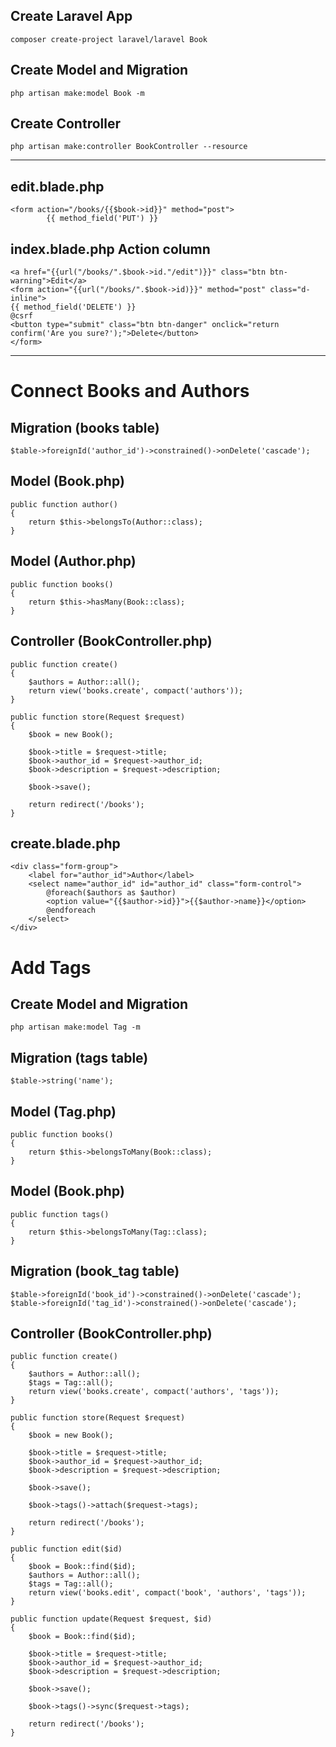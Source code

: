## Create Laravel App
```composer create-project laravel/laravel Book```

## Create Model and Migration
```php artisan make:model Book -m```

## Create Controller
```php artisan make:controller BookController --resource```

--------------

## edit.blade.php
```
<form action="/books/{{$book->id}}" method="post">
        {{ method_field('PUT') }}
```
## index.blade.php Action column
```
<a href="{{url("/books/".$book->id."/edit")}}" class="btn btn-warning">Edit</a>
<form action="{{url("/books/".$book->id)}}" method="post" class="d-inline">
{{ method_field('DELETE') }}
@csrf
<button type="submit" class="btn btn-danger" onclick="return confirm('Are you sure?');">Delete</button>
</form>
```

-------
# Connect Books and Authors
## Migration (books table)
```
$table->foreignId('author_id')->constrained()->onDelete('cascade');
```
## Model (Book.php)
```
public function author()
{
    return $this->belongsTo(Author::class);
}
```
## Model (Author.php)
```
public function books()
{
    return $this->hasMany(Book::class);
}
```

## Controller (BookController.php)
```
public function create()
{
    $authors = Author::all();
    return view('books.create', compact('authors'));
}
```

```
public function store(Request $request)
{
    $book = new Book();

    $book->title = $request->title;
    $book->author_id = $request->author_id;
    $book->description = $request->description;

    $book->save();

    return redirect('/books');
}
```


## create.blade.php
```
<div class="form-group">
    <label for="author_id">Author</label>
    <select name="author_id" id="author_id" class="form-control">
        @foreach($authors as $author)
        <option value="{{$author->id}}">{{$author->name}}</option>
        @endforeach
    </select>
</div>
```

# Add Tags
## Create Model and Migration
```php artisan make:model Tag -m```

## Migration (tags table)
```
$table->string('name');
```

## Model (Tag.php)
```
public function books()
{
    return $this->belongsToMany(Book::class);
}
```

## Model (Book.php)
```
public function tags()
{
    return $this->belongsToMany(Tag::class);
}
```

## Migration (book_tag table)
```
$table->foreignId('book_id')->constrained()->onDelete('cascade');
$table->foreignId('tag_id')->constrained()->onDelete('cascade');
```

## Controller (BookController.php)
```
public function create()
{
    $authors = Author::all();
    $tags = Tag::all();
    return view('books.create', compact('authors', 'tags'));
}
```

```
public function store(Request $request)
{
    $book = new Book();

    $book->title = $request->title;
    $book->author_id = $request->author_id;
    $book->description = $request->description;

    $book->save();

    $book->tags()->attach($request->tags);

    return redirect('/books');
}
```

```
public function edit($id)
{
    $book = Book::find($id);
    $authors = Author::all();
    $tags = Tag::all();
    return view('books.edit', compact('book', 'authors', 'tags'));
}
```

```
public function update(Request $request, $id)
{
    $book = Book::find($id);

    $book->title = $request->title;
    $book->author_id = $request->author_id;
    $book->description = $request->description;

    $book->save();

    $book->tags()->sync($request->tags);

    return redirect('/books');
}
```